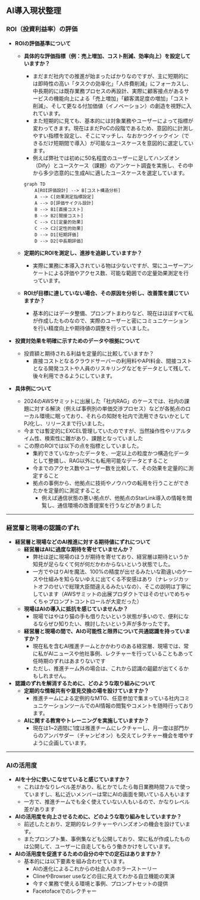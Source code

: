 ## AI導入現状整理

### **ROI（投資利益率）の評価**

- **ROIの評価基準について**
    - **具体的な評価指標（例：売上増加、コスト削減、効率向上）を設定していますか？**
        * まだまだ社内での推進が始まったばかりなのですが、主に短期的には即時性の高い「タスクの効率化」「人件費削減」にフォーカスし、中長期的には既存業務プロセスの再設計、実際に顧客接点があるサービスの機能向上による「売上増加」「顧客満足度の増加」「コスト削減」、そして更なる付加価値（イノベーション）の創造を視野に入れています。
        * また短期的に見ても、基本的には対象業務やユーザーによって指標が変わってきます。現在はまだPoCの段階であるため、意図的に計測しやすい指標を設定し、そこにマッチし、なおかつクイックイン（できるだけ短期間で導入）が可能なユースケースを意図的に選定しています。
        * 例えば弊社では初めに50名程度のユーザーに足してハンズオン（Dify）とユースケース（課題）のアンケート調査を実施し、その中から多少恣意的に生成AIに適したユースケースを選定しています。

        ```mermaid
        graph TD
            A[ROI評価設計] --> B[コスト構造分析]
            A --> C[効果測定指標設定]
            A --> D[評価サイクル設計]
            B --> B1[直接コスト]
            B --> B2[間接コスト]
            C --> C1[定量的効果]
            C --> C2[定性的効果]
            D --> D1[短期評価]
            D --> D2[中長期評価]
        ```
    - **定期的にROIを測定し、進捗を追跡していますか？**
        * 実際に業務に本導入されている物は少ないですが、常にユーザーアンケートによる評価やアクセス数、可能な範囲での定量効果測定を行っています。
    - **ROIが目標に達していない場合、その原因を分析し、改善策を講じていますか？**
        * 基本的にはデータ整備、プロンプトまわりなど、現在はほぼすべて私が作成したものなので、実際のユーザーと密にコミュニケーションを行い精度向上や期待値の調整を行っていました。
- **投資対効果を明確に示すためのデータや根拠について**
    - 投資額と期待される利益を定量的に比較していますか？
        * 直接コストとなるクラウドサーバーの利用料やAPI料金、間接コストとなる開発コストや人員のリスキリングなどをデータとして残して、後々利用できるようにしています。

- **具体例について**
    - 2024のAWSサミットに出展した「社内RAG」のケースでは、社内の課題に対する解決（例えば事例別の単価交渉プロセス）などが各拠点のローカル環境に眠っており、それらの知財を社内で流用できないかとしてPJ化し、リリースまで行いました。
    - 今までは暫定的にEXCEL管理していたのですが、当然操作性やリアルタイム性、検索性に難があり、課題となっていました
    - この際のROIでは以下の点を指標としていました。
        * 集約できていなかったデータを、一定以上の粒度かつ構造化データとして整備し、RAG以外にも転用可能なデータとすること
        * 今までのアクセス数やユーザー数を比較して、その効果を定量的に測定すること
        * 拠点の事例から、他拠点に技術やノウハウの転用を行うことができたかを定量的に測定すること
            * 例えば通信状態の悪い拠点が、他拠点のStarLink導入の情報を閲覧し、通信環境の改善提案を行うなどがありました
*****
### **経営層と現場の認識のずれ**

- **経営層と現場などのAI推進に対する期待値にずれについて**
    - **経営層はAIに過度な期待を寄せていませんか？**
        * 弊社は逆に現場のほうが期待を寄せており、経営層は期待というか知見が足らなくて何が何だかわからないという状態でした。
        * 一方でやはりAIを魔法、100%の精度が出せるみたいな勘違いのケースや仕組みを知らないゆえに出てくる不安感はあり（ナレッジカットオフのせいで総理大臣間違えるみたいなの）、そこの説明は丁寧にしています（AWSサミットの出展プロダクトではそのせいでめちゃくちゃプロンプトコントロールが大変だった）
    - **現場はAIの導入に抵抗を感じていませんか？**
        * 現場ではやはり猫の手も借りたいという状態が多いので、便利になるならぜひ知りたい、検討したいという声が多かったです。
    - **経営層と現場の間で、AIの可能性と限界について共通認識を持っていますか？**
        * 現在私を含むAI推進チームとかかわりのある経営層、現場では、常に私がAIニュースや他社事例、レクチャーを行っていることもあって任時期のずれはあまりないです
        * ただし、推進チーム外の場合は、これから認識の齟齬が出てくるかもしれません。
- **認識のずれを解消するために、どのような取り組みについて**
    - **定期的な情報共有や意見交換の場を設けていますか？**
        * 推進チームによる定例的なMTG、任意参加で集まっている社内コミュニケーションツールでのAI情報の閲覧やコメントを随時行っております。
    - **AIに関する教育やトレーニングを実施していますか？**
        * 現在は1~2週間に1度は推進チームにレクチャーし、月一度は部門からのアンバサダー（チャンピオン）も交えてレクチャー機会を増やすように企画しています。
*****
### **AIの活用度**

- **AIを十分に使いこなせていると感じていますか？**
    * これはかなりレベル差があり、私とかでしたら毎日業務時間フルで使っていますし、私に近いメンバーは常にAIの画面を開いている人もいます
    * 一方で、推進チームでも全く使えていない人もいるので、かなりレベル差があります
- **AIの活用度を向上させるために、どのような取り組みをしていますか？**
    * 前述したとおり、定期的なレクチャーやハンズオンの機会を設けています。
    * またプロンプト集、事例集なども公開しており、常に私が作成したものは公開して、ユーザーに自走してもらう働きかけをしています。
- **AIの活用度を促進するための自分の中での定石はありますか？**
    * 基本的には以下要素を組み合わせています。
        * AIの進化によるこれからの社会人のホラーストーリー
        * ClineやBrowser useなどの目に見えてわかる自立機能の実演
        * 今すぐ業務で使える環境と事例、プロンプトセットの提供
        * Facetofaceでのレクチャー